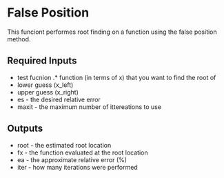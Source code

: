 # False Position #
This funciont performes root finding on a function using the false position method.
## Required Inputs ##
* test fucnion 
.* function (in terms of x) that you want to find the root of
* lower guess (x_left)
* upper guess (x_right)
* es - the desired relative error
* maxit - the maximum number of ittereations to use

## Outputs ##
* root - the estimated root location
* fx - the function evaluated at the root location
* ea - the approximate relative error (%)
* iter - how many iterations were performed
